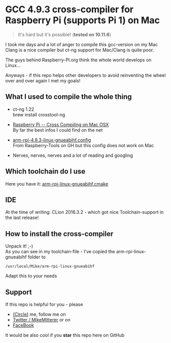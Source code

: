 # GCC 4.9.3 cross-compiler for Raspberry Pi (supports Pi 1) on Mac 
> It's hard but it's possible! (**tested on 10.11.6**)

I took me days and a lot of anger to compile this gcc-version on my Mac  
Clang is a nice compiler but ct-ng support for Mac/Clang is quite poor.

The guys behind Raspberry-PI.org think the whole world develops on Linux...  

Anyways - if this repo helps other developers 
to avoid reinventing the wheel over and over again I met my goals!
 
## What I used to compile the whole thing 

   - ct-ng 1.22   
   brew install crosstool-ng
   
   - [Raspberry Pi -- Cross Compiling on Mac OSX](http://www.jaredwolff.com/blog/cross-compiling-on-mac-osx-for-raspberry-pi/)  
   By far the best infos I could find on the net  
   
   - [arm-rpi-4.9.3-linux-gnueabihf.config](https://github.com/raspberrypi/tools/tree/master/configs)  
   From Raspberry-Tools on GH but this config does not work on Mac
       
   - Nerves, nerves, nerves and a lot of reading and googling
           
## Which toolchain do I use
Here you have it: [arm-rpi-linux-gnueabihf.cmake](https://github.com/MikeMitterer/cmake/blob/master/arm-rpi-linux-gnueabihf.cmake)

## IDE
At the time of writing: CLion 2016.3.2 - which got nice Toolchain-support in the last release!
 
## How to install the cross-compiler
Unpack it! ;-)  
As you can see in my toolchain-file - I've copied the arm-rpi-linux-gnueabihf folder to
  
    /usr/local/Mike/arm-rpi-linux-gnueabihf 
           
Adapt this to your needs  
   
## Support   
If this repo is helpful for you - please 
  - [(Circle)](http://gplus.mikemitterer.at/) me, follow me on 
  - [Twitter / MikeMitterer](http://t.co/azTkrn2M6E) or on 
  - [FaceBook](https://www.facebook.com/mikemitterer.at)
   
It would be also cool if you **star** this repo here on GitHub   
   



   
   
   